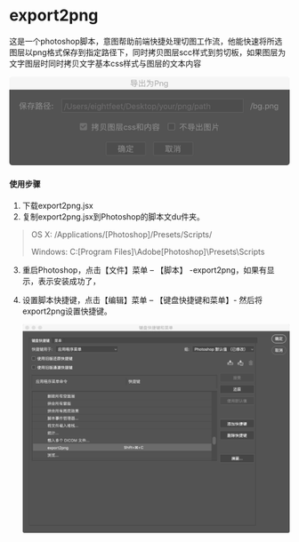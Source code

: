 # export2png
这是一个photoshop脚本，意图帮助前端快捷处理切图工作流，他能快速将所选图层以png格式保存到指定路径下，同时拷贝图层scc样式到剪切板，如果图层为文字图层时同时拷贝文字基本css样式与图层的文本内容

![](./ex.png)



#### 使用步骤

1. 下载export2png.jsx
2. 复制export2png.jsx到Photoshop的脚本文du件夹。

> OS X: /Applications/[Photoshop]/Presets/Scripts/
>
> Windows: C:\[Program Files]\Adobe\[Photoshop]\Presets\Scripts
>

3. 重启Photoshop，点击【文件】菜单 – 【脚本】 -export2png，如果有显示，表示安装成功了，

4. 设置脚本快捷键，点击【编辑】菜单 – 【键盘快捷键和菜单】- 然后将export2png设置快捷键。

   ![](./ex2.png)

